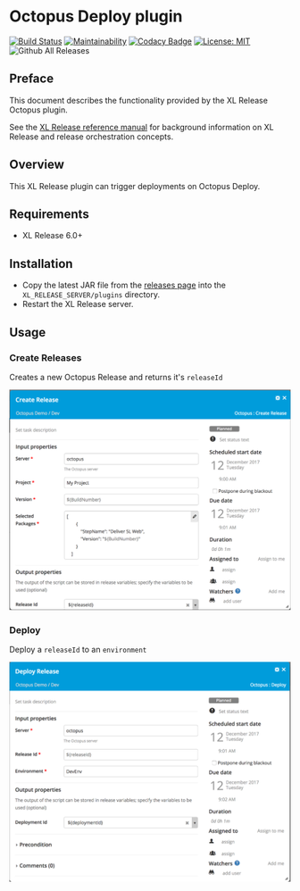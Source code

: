 # Octopus Deploy plugin


[![Build Status][xlr-octopus-deploy-plugin-travis-image]][xlr-octopus-deploy-plugin-travis-url]
[![Maintainability][xlr-octopus-deploy-plugin-Maintainability-url]][xlr-octopus-deploy-plugin-Maintainability-image]
[![Codacy Badge][xlr-octopus-deploy-plugin-Codacy-url]][xlr-octopus-deploy-plugin-Codacy-image]
[![License: MIT][xlr-octopus-deploy-plugin-license-image]][xlr-octopus-deploy-plugin-license-url]
![Github All Releases][xlr-octopus-deploy-plugin-downloads-image]

[xlr-octopus-deploy-plugin-travis-image]: https://travis-ci.org/xebialabs-community/xlr-octopus-deploy-plugin.svg?branch=master
[xlr-octopus-deploy-plugin-travis-url]: https://travis-ci.org/xebialabs-community/xlr-octopus-deploy-plugin
[xlr-octopus-deploy-plugin-license-image]: https://img.shields.io/badge/License-MIT-yellow.svg
[xlr-octopus-deploy-plugin-license-url]: https://opensource.org/licenses/MIT
[xlr-octopus-deploy-plugin-downloads-image]: https://img.shields.io/github/downloads/xebialabs-community/xlr-octopus-deploy-plugin/total.svg
[xlr-octopus-deploy-plugin-Maintainability-url]: https://api.codeclimate.com/v1/badges/ca5d70a7bbb5d238bfdf/maintainability
[xlr-octopus-deploy-plugin-Maintainability-image]: https://codeclimate.com/github/xebialabs-community/xlr-octopus-deploy-plugin/maintainability
[xlr-octopus-deploy-plugin-Codacy-url]: https://api.codacy.com/project/badge/Grade/ff2717a153b64ca096313015ca7207f7
[xlr-octopus-deploy-plugin-Codacy-image]: https://www.codacy.com/app/Rick-BrokerOrganization/xlr-octopus-deploy-plugin?utm_source=github.com&amp;utm_medium=referral&amp;utm_content=xebialabs-community/xlr-octopus-deploy-plugin&amp;utm_campaign=Badge_Grade

## Preface

This document describes the functionality provided by the XL Release Octopus plugin.

See the [XL Release reference manual](https://docs.xebialabs.com/xl-release) for background information on XL Release and release orchestration concepts.  

## Overview

This XL Release plugin can trigger deployments on Octopus Deploy.

## Requirements

* XL Release 6.0+

## Installation

* Copy the latest JAR file from the [releases page](https://github.com/xebialabs-community/xlr-octopus-deploy-plugin/releases) into the `XL_RELEASE_SERVER/plugins` directory.
* Restart the XL Release server.

## Usage

### Create Releases

Creates a new Octopus Release and returns it's ```releaseId```

![CreateRlease](images/CreateRelease.png)

### Deploy

Deploy a ```releaseId``` to an ```environment```

![Deploy](images/Deploy.png)